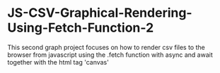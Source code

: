 # JS-CSV-Graphical-Rendering-Using-Fetch-Function-2

This second graph project focuses on how to render csv files to the browser from javascript using the .fetch function with async and await together with the html tag 'canvas'
